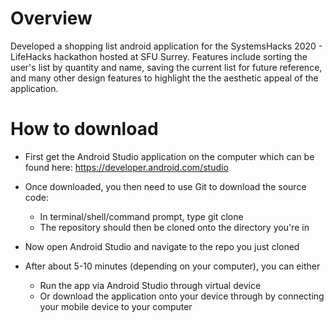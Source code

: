 # Overview

Developed a shopping list android application for the SystemsHacks 2020 - LifeHacks hackathon hosted at SFU Surrey.
Features include sorting the user's list by quantity and name, saving the current list for future reference, and many other
design features to highlight the the aesthetic appeal of the application.

# How to download

- First get the Android Studio application on the computer which can be found here: https://developer.android.com/studio
- Once downloaded, you then need to use Git to download the source code:  
  - In terminal/shell/command prompt, type git clone <ssh or https repo>
  - The repository should then be cloned onto the directory you're in
  
- Now open Android Studio and navigate to the repo you just cloned
- After about 5-10 minutes (depending on your computer), you can either
  - Run the app via Android Studio through virtual device
  - Or download the application onto your device through by connecting your mobile device to your computer

